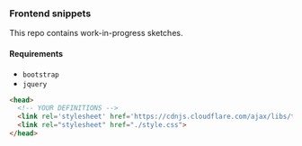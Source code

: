 ### Frontend snippets

This repo contains work-in-progress sketches.

#### Requirements

* `bootstrap`
* `jquery`

```html
<head>
  <!-- YOUR DEFINITIONS -->
  <link rel='stylesheet' href='https://cdnjs.cloudflare.com/ajax/libs/twitter-bootstrap/4.4.1/css/bootstrap.min.css'>
  <link rel="stylesheet" href="./style.css">
</head>
```
